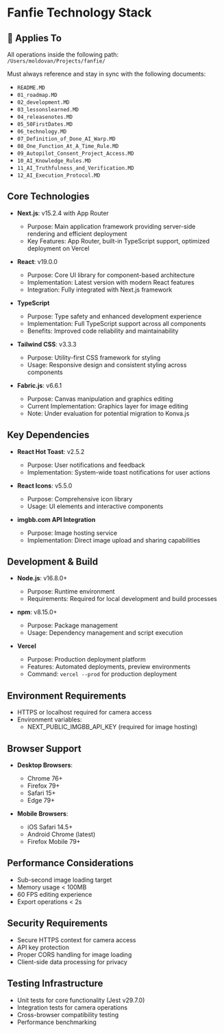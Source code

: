 # Fanfie Technology Stack

## 📌 Applies To
All operations inside the following path:  
`/Users/moldovan/Projects/fanfie/`

Must always reference and stay in sync with the following documents:
- `README.MD`
- `01_roadmap.MD`
- `02_development.MD`
- `03_lessonslearned.MD`
- `04_releasenotes.MD`
- `05_50FirstDates.MD`
- `06_technology.MD`
- `07_Definition_of_Done_AI_Warp.MD`
- `08_One_Function_At_A_Time_Rule.MD`
- `09_Autopilot_Consent_Project_Access.MD`
- `10_AI_Knowledge_Rules.MD`
- `11_AI_Truthfulness_and_Verification.MD`
- `12_AI_Execution_Protocol.MD`

## Core Technologies
- **Next.js**: v15.2.4 with App Router
  - Purpose: Main application framework providing server-side rendering and efficient deployment
  - Key Features: App Router, built-in TypeScript support, optimized deployment on Vercel

- **React**: v19.0.0
  - Purpose: Core UI library for component-based architecture
  - Implementation: Latest version with modern React features
  - Integration: Fully integrated with Next.js framework

- **TypeScript**
  - Purpose: Type safety and enhanced development experience
  - Implementation: Full TypeScript support across all components
  - Benefits: Improved code reliability and maintainability

- **Tailwind CSS**: v3.3.3
  - Purpose: Utility-first CSS framework for styling
  - Usage: Responsive design and consistent styling across components

- **Fabric.js**: v6.6.1
  - Purpose: Canvas manipulation and graphics editing
  - Current Implementation: Graphics layer for image editing
  - Note: Under evaluation for potential migration to Konva.js

## Key Dependencies
- **React Hot Toast**: v2.5.2
  - Purpose: User notifications and feedback
  - Implementation: System-wide toast notifications for user actions

- **React Icons**: v5.5.0
  - Purpose: Comprehensive icon library
  - Usage: UI elements and interactive components

- **imgbb.com API Integration**
  - Purpose: Image hosting service
  - Implementation: Direct image upload and sharing capabilities

## Development & Build
- **Node.js**: v16.8.0+
  - Purpose: Runtime environment
  - Requirements: Required for local development and build processes

- **npm**: v8.15.0+
  - Purpose: Package management
  - Usage: Dependency management and script execution

- **Vercel**
  - Purpose: Production deployment platform
  - Features: Automated deployments, preview environments
  - Command: `vercel --prod` for production deployment

## Environment Requirements
- HTTPS or localhost required for camera access
- Environment variables:
  - NEXT_PUBLIC_IMGBB_API_KEY (required for image hosting)

## Browser Support
- **Desktop Browsers**:
  - Chrome 76+
  - Firefox 79+
  - Safari 15+
  - Edge 79+

- **Mobile Browsers**:
  - iOS Safari 14.5+
  - Android Chrome (latest)
  - Firefox Mobile 79+

## Performance Considerations
- Sub-second image loading target
- Memory usage < 100MB
- 60 FPS editing experience
- Export operations < 2s

## Security Requirements
- Secure HTTPS context for camera access
- API key protection
- Proper CORS handling for image loading
- Client-side data processing for privacy

## Testing Infrastructure
- Unit tests for core functionality (Jest v29.7.0)
- Integration tests for camera operations
- Cross-browser compatibility testing
- Performance benchmarking
